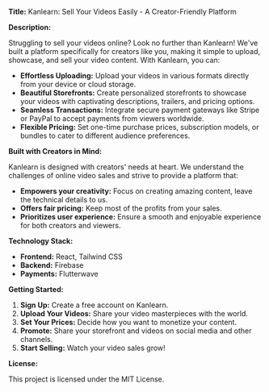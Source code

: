 
**Title:** Kanlearn: Sell Your Videos Easily - A Creator-Friendly Platform

**Description:**

Struggling to sell your videos online? Look no further than Kanlearn! We've built a platform specifically for creators like you, making it simple to upload, showcase, and sell your video content. With Kanlearn, you can:

* **Effortless Uploading:** Upload your videos in various formats directly from your device or cloud storage.
* **Beautiful Storefronts:** Create personalized storefronts to showcase your videos with captivating descriptions, trailers, and pricing options.
* **Seamless Transactions:** Integrate secure payment gateways like Stripe or PayPal to accept payments from viewers worldwide.
* **Flexible Pricing:** Set one-time purchase prices, subscription models, or bundles to cater to different audience preferences.

  
**Built with Creators in Mind:**

Kanlearn is designed with creators' needs at heart. We understand the challenges of online video sales and strive to provide a platform that:

* **Empowers your creativity:** Focus on creating amazing content, leave the technical details to us.
* **Offers fair pricing:** Keep most of the profits from your sales.
* **Prioritizes user experience:** Ensure a smooth and enjoyable experience for both creators and viewers.

**Technology Stack:**

* **Frontend:** React, Tailwind CSS
* **Backend:** Firebase
* **Payments:** Flutterwave

**Getting Started:**

1. **Sign Up:** Create a free account on Kanlearn.
2. **Upload Your Videos:** Share your video masterpieces with the world.
3. **Set Your Prices:** Decide how you want to monetize your content.
4. **Promote:** Share your storefront and videos on social media and other channels.
5. **Start Selling:** Watch your video sales grow!


**License:**

This project is licensed under the MIT License.
